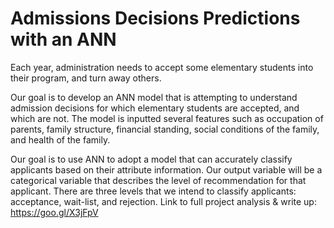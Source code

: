 # Admissions Decisions Predictions with an ANN

Each year, administration needs to accept some elementary students into their program, and turn away others.

Our goal is to develop an ANN model that is attempting to understand admission decisions for which elementary students are accepted, and which are not. The model is inputted several features such as occupation of parents, family structure, financial standing, social conditions of the family, and health of the family.

Our goal is to use ANN to adopt a model that can accurately classify applicants based on their attribute information.
Our output variable will be a categorical variable that describes the level of recommendation for that applicant. 
There are three levels that we intend to classify applicants: acceptance, wait-list, and rejection.
Link to full project analysis & write up: https://goo.gl/X3jFpV
